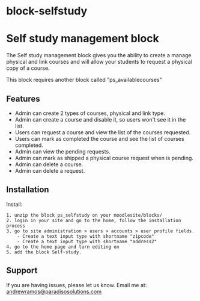 # block-selfstudy

Self study management block
========

The Self study management block gives you the ability to create a manage physical and link courses
and will allow your students to request a physical copy of a course.

This block requires another block called "ps_availablecourses"

Features
--------

- Admin can create 2 types of courses, physical and link type.
- Admin can create a course and disable it, so users won't see it in the list.
- Users can request a course and view the list of the courses requested.
- Users can mark as completed the course and see the list of courses completed.
- Admin can view the pending requests.
- Admin can mark as shipped a physical course request when is pending.
- Admin can delete a course.
- Admin can delete a request.

Installation
------------

Install: 

	1. unzip the block ps_selfstudy on your moodlesite/blocks/
    2. login in your site and go to the home, follow the installation process
    3. go to site administration > users > accounts > user profile fields.
    	- Create a text input type with shortname "zipcode"
    	- Create a text input type with shortname "address2"
    4. go to the home page and turn editing on
    5. add the block Self-study.

Support
-------

If you are having issues, please let us know.
Email me at: andrewramos@paradisosolutions.com